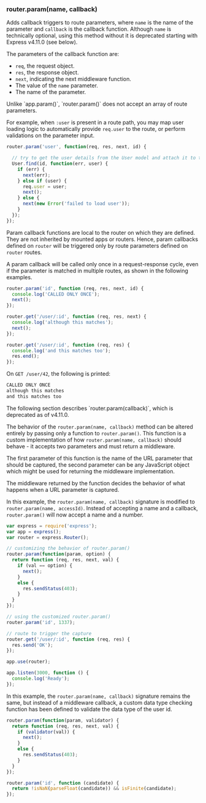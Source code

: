 <h3 id='router.param'>router.param(name, callback)<span class="avaibility"></span> <span class="deprecated"></span></h3>

Adds callback triggers to route parameters, where `name` is the name of the parameter and `callback` is the callback function. Although `name` is technically optional, using this method without it is deprecated starting with Express v4.11.0 (see below).

The parameters of the callback function are:

- `req`, the request object.
- `res`, the response object.
- `next`, indicating the next middleware function.
- The value of the `name` parameter.
- The name of the parameter.

<div class="doc-box doc-info" markdown="1">
Unlike `app.param()`, `router.param()` does not accept an array of route parameters.
</div>

For example, when `:user` is present in a route path, you may map user loading logic to automatically provide `req.user` to the route, or perform validations on the parameter input.

```js
router.param('user', function(req, res, next, id) {

  // try to get the user details from the User model and attach it to the request object
  User.find(id, function(err, user) {
    if (err) {
      next(err);
    } else if (user) {
      req.user = user;
      next();
    } else {
      next(new Error('failed to load user'));
    }
  });
});
```

Param callback functions are local to the router on which they are defined. They are not inherited by mounted apps or routers. Hence, param callbacks defined on `router` will be triggered only by route parameters defined on `router` routes.

A param callback will be called only once in a request-response cycle, even if the parameter is matched in multiple routes, as shown in the following examples.

```js
router.param('id', function (req, res, next, id) {
  console.log('CALLED ONLY ONCE');
  next();
});

router.get('/user/:id', function (req, res, next) {
  console.log('although this matches');
  next();
});

router.get('/user/:id', function (req, res) {
  console.log('and this matches too');
  res.end();
});
```

On `GET /user/42`, the following is printed:

```sh
CALLED ONLY ONCE
although this matches
and this matches too
```

<div class="doc-box doc-warn" markdown="1">
The following section describes `router.param(callback)`, which is deprecated as of v4.11.0.
</div>

The behavior of the `router.param(name, callback)` method can be altered entirely by passing only a function to `router.param()`. This function is a custom implementation of how `router.param(name, callback)` should behave - it accepts two parameters and must return a middleware.

The first parameter of this function is the name of the URL parameter that should be captured, the second parameter can be any JavaScript object which might be used for returning the middleware implementation.

The middleware returned by the function decides the behavior of what happens when a URL parameter is captured.

In this example, the `router.param(name, callback)` signature is modified to `router.param(name, accessId)`. Instead of accepting a name and a callback, `router.param()` will now accept a name and a number.

```js
var express = require('express');
var app = express();
var router = express.Router();

// customizing the behavior of router.param()
router.param(function(param, option) {
  return function (req, res, next, val) {
    if (val == option) {
      next();
    }
    else {
      res.sendStatus(403);
    }
  }
});

// using the customized router.param()
router.param('id', 1337);

// route to trigger the capture
router.get('/user/:id', function (req, res) {
  res.send('OK');
});

app.use(router);

app.listen(3000, function () {
  console.log('Ready');
});
```

In this example, the `router.param(name, callback)` signature remains the same, but instead of a middleware callback, a custom data type checking function has been defined to validate the data type of the user id.

```js
router.param(function(param, validator) {
  return function (req, res, next, val) {
    if (validator(val)) {
      next();
    }
    else {
      res.sendStatus(403);
    }
  }
});

router.param('id', function (candidate) {
  return !isNaN(parseFloat(candidate)) && isFinite(candidate);
});
```
